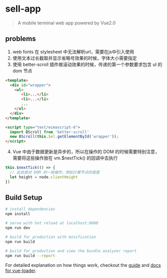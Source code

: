 # sell-app

> A mobile terminal web app powered by Vue2.0

## problems
1. web fonts 在 stylesheet 中无法解析url，需要在js中引入使用
2. 使用文本过长截取并显示省略号效果的时候，字体大小需要指定
3. 使用 better-scroll 插件做滚动效果的时候，传递的第一个参数要求包含 ul 的 dom 节点
```html
<template>
  <div id="wrapper">
    <ul>
	   <li>...</li>
	   <li>...</li>
	   ...
    </ul>
  </div>
</template>

<script type="text/ecmascript-6">
  import BScroll from 'better-scroll'
  new BScroll(this.$el.getElementById('wrapper'));
</script>
```
4. Vue 中由于数据更新是异步的，所以在操作的 DOM 的时候需要特别注意，
需要将这些操作放在 vm.$nextTick() 的回调中去执行
```javascript
this.$nextTick(() => {
  // 此处放对 DOM 的一些操作，例如计算节点的高度
  let height = node.clientHeight
})
```

## Build Setup

``` bash
# install dependencies
npm install

# serve with hot reload at localhost:8080
npm run dev

# build for production with minification
npm run build

# build for production and view the bundle analyzer report
npm run build --report
```

For detailed explanation on how things work, checkout the [guide](http://vuejs-templates.github.io/webpack/) and [docs for vue-loader](http://vuejs.github.io/vue-loader).
